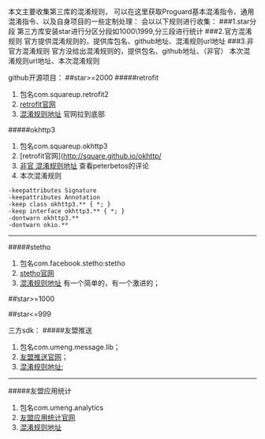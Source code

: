 本文主要收集第三库的混淆规则，
可以在这里获取Proguard基本混淆指令、通用混淆指令、以及自身项目的一些定制处理：
会以以下规则进行收集：
###1.star分段
第三方库安装star进行分区分段如1000\1999,分三段进行统计
###2.官方混淆规则
官方提供混淆规则的，提供库包名、github地址、混淆规则url地址
###3.非官方混淆规则
官方没给出混淆规则的，提供包名、github地址、（非官） 本次混淆规则url地址、本次混淆规则

github开源项目：
##star>=2000
#####retrofit
1. 包名com.squareup.retrofit2
2. [retrofit官网](https://square.github.io/retrofit/)
3. [混淆规则地址](https://square.github.io/retrofit/) 官网拉到底部

#####okhttp3
1. 包名com.squareup.okhttp3
2. [retrofit官网](http://square.github.io/okhttp/
3. [非官 混淆规则地址](https://github.com/square/okhttp/issues/2230) 查看peterbetos的评论
4. 本次混淆规则
```
-keepattributes Signature
-keepattributes Annotation
-keep class okhttp3.** { *; }
-keep interface okhttp3.** { *; }
-dontwarn okhttp3.**
-dontwarn okio.**
```
---
#####stetho
1. 包名com.facebook.stetho:stetho
2. [stetho官网](http://facebook.github.io/stetho/)
3. [混淆规则地址](https://github.com/facebook/stetho/tree/master/stetho-js-rhino#proguard) 有一个简单的，有一个激进的；

##star>=1000

##star<=999

三方sdk：
#####友盟推送
1. 包名com.umeng.message.lib；
2. [友盟推送官网](http://mobile.umeng.com/push)；
3. [混淆规则地址](http://dev.umeng.com/push/android/integration#3_2_8);

---
#####友盟应用统计
1. 包名com.umeng.analytics
2. [友盟应用统计官网](http://mobile.umeng.com/analytics)
3. [混淆规则地址](http://dev.umeng.com/analytics/android-doc/integration#2_8)



